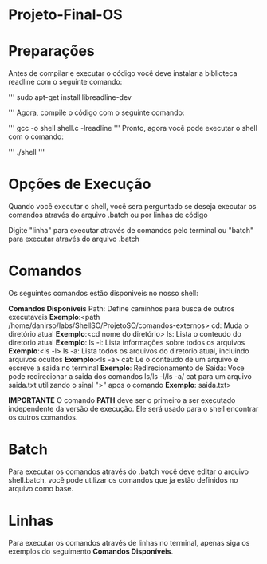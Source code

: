 # Projeto-Final-OS

# Preparações

Antes de compilar e executar o código você deve instalar a biblioteca readline com o seguinte comando:

'''
sudo apt-get install libreadline-dev

'''
Agora, compile o código com o seguinte comando:

'''
gcc -o shell shell.c -lreadline
'''
Pronto, agora você pode executar o shell com o comando:

'''
./shell
'''

# Opções de Execução

Quando você executar o shell, você sera perguntado se deseja executar os comandos através do arquivo .batch ou por linhas de código

  Digite "linha" para executar através de comandos pelo terminal ou "batch" para executar através do arquivo .batch

# Comandos

Os seguintes comandos estão disponiveis no nosso shell:

  **Comandos Disponiveis**
    Path: Define caminhos para busca de outros executaveis  **Exemplo**:<path /home/danirso/labs/ShellSO/ProjetoSO/comandos-externos>
    cd: Muda o diretório atual                              **Exemplo**:<cd nome do diretório>
    ls: Lista o conteudo do diretorio atual                 **Exemplo**:<ls>
      ls -l: Lista informações sobre todos os arquivos      **Exemplo**:<ls -l>
      ls -a: Lista todos os arquivos do diretorio atual, incluindo arquivos ocultos **Exemplo**:<ls -a>
      cat: Le o conteudo de um arquivo e escreve a saida no terminal **Exemplo**:<cat ls.c>
    Redirecionamento de Saida: Voce pode redirecionar a saida dos comandos ls/ls -l/ls -a/ cat para um arquivo saida.txt utilizando o sinal ">" apos o comando 
                              **Exemplo**:<cat ls.c > saida.txt>
                              
  **IMPORTANTE**
    O comando **PATH** deve ser o primeiro a ser executado independente da versão de execução. Ele será usado para o shell encontrar os outros comandos.

# Batch

Para executar os comandos através do .batch você deve editar o arquivo shell.batch, você pode utilizar os comandos que ja estão definidos no arquivo como base.

# Linhas

Para executar os comandos através de linhas no terminal, apenas siga os exemplos do seguimento **Comandos Disponíveis**.
    

  

